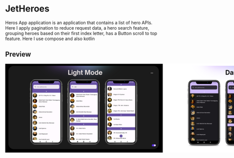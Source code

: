 # JetHeroes
Heros App application is an application that contains a list of hero APIs. Here I apply pagination to reduce request data, a hero search feature, grouping heroes based on their first index letter, has a Button scroll to top feature. Here I use compose and also kotlin

## Preview <a name="Preview"></a>
<div style="display:flex;">
     <img alt="Preview" title="Preview" width="" src="images/1.png" />
      <img alt="Preview" title="Preview" width="" src="images/2.png" />
</div>

